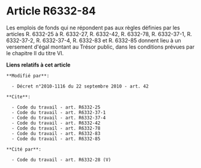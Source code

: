 # Article R6332-84

Les emplois de fonds qui ne répondent pas aux règles définies par les articles R. 6332-25 à R. 6332-27, R. 6332-42, R.
6332-78, 
R. 6332-37-1, R. 6332-37-2, R. 6332-37-4, R. 6332-83 et R. 6332-85 donnent lieu à un versement d'égal montant au Trésor
public, dans les conditions prévues par le chapitre II du titre VI.

**Liens relatifs à cet article**

	**Modifié par**:

	  - Décret n°2010-1116 du 22 septembre 2010 - art. 42

	**Cite**:

	  - Code du travail - art. R6332-25
	  - Code du travail - art. R6332-37-1
	  - Code du travail - art. R6332-37-4
	  - Code du travail - art. R6332-42
	  - Code du travail - art. R6332-78
	  - Code du travail - art. R6332-83
	  - Code du travail - art. R6332-85

	**Cité par**:

	  - Code du travail - art. R6332-28 (V)
